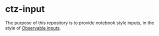 # ctz-input

The purpose of this repository is to provide notebook style inputs, in the style of [Observable inputs](https://observablehq.com/@jashkenas/inputs).